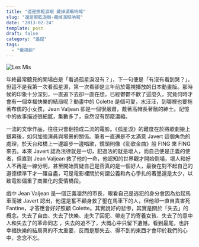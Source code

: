 ```yaml
---
title: "還是擦乾淚眼 藏掉滿眶吶喊"
slug: "還是擦乾淚眼-藏掉滿眶吶喊"
date: "2013-02-24"
template: post
draft: false
category: "遙控"
tags:
  - "電視劇"
---
```


![Les Mis](/media/notes_random001.jpg)

年終最常聽見的開場白是「看過孤星淚沒有？」，下一句便是「有沒有看到哭？」。但這不是我第一次看孤星淚，第一次看卻是三年前於電視播放的日本動畫版。那時候的印象十分深刻，一直追下去卻一直在想，已經鬱鬱不歡了這麼久，究竟何時才會有一個幸福快樂的結局呢？動畫中的 Colette 是個可愛，水汪汪，到哪裡也要拖著布偶的小女孩，Jean Valjean 卻是一個很嚴肅，戴著高帽長著鬚的紳士。記憶中的故事描述很細膩，集數多了，自然沒有那麼濃縮。

一流的文學作品，往往只會翻拍成二流的電影。《孤星淚》的難度在於將歌劇搬上銀幕後，如何加強演員與場景的關係。筆者一直還是不太滿意 Javert 這個角色的處理，於天台和橋上一邊踱步一邊唱歌，鏡頭則像《勁歌金曲》般 FING 來 FING 來去。本來 Javert 認為法律就是一切，犯過法的就是壞人，而自己便是正義的使者，但直到 Jean Valjean 救了他的一命，他認知的世界觀才開始倒塌，壞人和好人不再是一線分明，甚至開始質疑自己是否真的是一個好人，最後在對不起自己的道德標準下才一躍自盡，可是電影裡關於何謂公義和內心爭扎的著墨還是太少，以致電影偏重了商業化的愛情橋段。

戲中 Jean Valjean 是一個正義凜然的市長，眼看自己是逃犯的身分會因為抬起馬車而被 Javert 認出，他還是奮不顧身救了壓在馬車下的人，但他卻一直自責害死 Fantine，才答應會好好照顧 Colette。其實說好的悲慘，其實是關於「失去」的概念。失去了自由、失去了快樂、走失了囚犯、帶走了的寄養女孩、失去了的意中人和失去了的革命同志 ，失去的追不了，大概心中只留下遺憾。看到最尾，也許幸福快樂的結局真的不太重要，反而是那失去、得不到的東西才會印於我們的心中，念念不忘。
